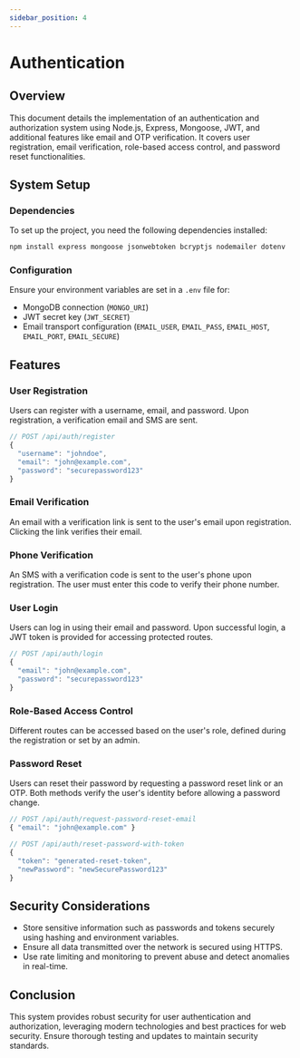 ```yaml
---
sidebar_position: 4
---
```


# Authentication

## Overview

This document details the implementation of an authentication and authorization system using Node.js, Express, Mongoose, JWT, and additional features like email and OTP verification. It covers user registration, email verification, role-based access control, and password reset functionalities.

## System Setup

### Dependencies

To set up the project, you need the following dependencies installed:

```bash
npm install express mongoose jsonwebtoken bcryptjs nodemailer dotenv
```

### Configuration

Ensure your environment variables are set in a `.env` file for:

- MongoDB connection (`MONGO_URI`)
- JWT secret key (`JWT_SECRET`)
- Email transport configuration (`EMAIL_USER`, `EMAIL_PASS`, `EMAIL_HOST`, `EMAIL_PORT`, `EMAIL_SECURE`)

## Features

### User Registration

Users can register with a username, email, and password. Upon registration, a verification email and SMS are sent.

```javascript
// POST /api/auth/register
{
  "username": "johndoe",
  "email": "john@example.com",
  "password": "securepassword123"
}
```

### Email Verification

An email with a verification link is sent to the user's email upon registration. Clicking the link verifies their email.

### Phone Verification

An SMS with a verification code is sent to the user's phone upon registration. The user must enter this code to verify their phone number.

### User Login

Users can log in using their email and password. Upon successful login, a JWT token is provided for accessing protected routes.

```javascript
// POST /api/auth/login
{
  "email": "john@example.com",
  "password": "securepassword123"
}
```

### Role-Based Access Control

Different routes can be accessed based on the user's role, defined during the registration or set by an admin.

### Password Reset

Users can reset their password by requesting a password reset link or an OTP. Both methods verify the user's identity before allowing a password change.

```javascript
// POST /api/auth/request-password-reset-email
{ "email": "john@example.com" }

// POST /api/auth/reset-password-with-token
{
  "token": "generated-reset-token",
  "newPassword": "newSecurePassword123"
}
```

## Security Considerations

- Store sensitive information such as passwords and tokens securely using hashing and environment variables.
- Ensure all data transmitted over the network is secured using HTTPS.
- Use rate limiting and monitoring to prevent abuse and detect anomalies in real-time.

## Conclusion

This system provides robust security for user authentication and authorization, leveraging modern technologies and best practices for web security. Ensure thorough testing and updates to maintain security standards.
